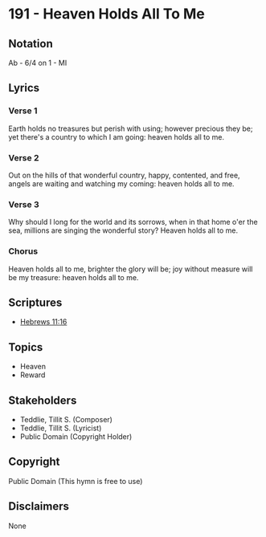 # 191 - Heaven Holds All To Me

## Notation

Ab - 6/4 on 1 - MI

## Lyrics

### Verse 1

Earth holds no treasures but perish with using; however precious they be; yet there's a country to which I am going: heaven holds all to me.

### Verse 2

Out on the hills of that wonderful country, happy, contented, and free, angels are waiting and watching my coming: heaven holds all to me.

### Verse 3

Why should I long for the world and its sorrows, when in that home o'er the sea, millions are singing the wonderful story? Heaven holds all to me.

### Chorus

Heaven holds all to me, brighter the glory will be; joy without measure will be my treasure: heaven holds all to me.


## Scriptures

- [Hebrews 11:16](https://www.biblegateway.com/passage/?search=Hebrews%2011%3A16)

## Topics

- Heaven
- Reward

## Stakeholders

- Teddlie, Tillit S. (Composer)
- Teddlie, Tillit S. (Lyricist)
- Public Domain (Copyright Holder)

## Copyright

Public Domain
(This hymn is free to use)

## Disclaimers

None

